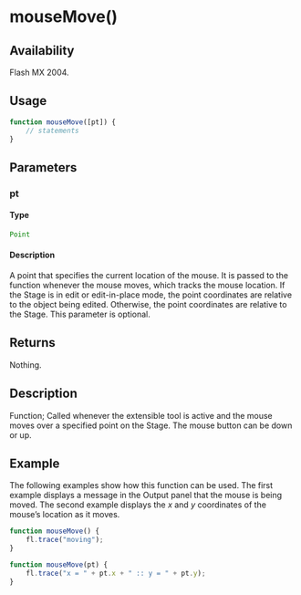 # mouseMove()

## Availability

Flash MX 2004.

## Usage

```javascript
function mouseMove([pt]) {
    // statements
}
```

## Parameters

### **pt**

#### Type

```typescript
Point
```

#### Description

A point that specifies the current location of the mouse. It is passed to the function whenever the mouse moves, which tracks the mouse location. If the Stage is in edit or edit-in-place mode, the point coordinates are relative to the object being edited. Otherwise, the point coordinates are relative to the Stage. This parameter is optional.

## Returns

Nothing.

## Description

Function; Called whenever the extensible tool is active and the mouse moves over a specified point on the Stage. The mouse button can be down or up.

## Example

The following examples show how this function can be used. The first example displays a message in the Output panel that the mouse is being moved. The second example displays the *x* and *y* coordinates of the mouse’s location as it moves.

```javascript
function mouseMove() {
    fl.trace("moving");
}

function mouseMove(pt) {
    fl.trace("x = " + pt.x + " :: y = " + pt.y);
}
```
